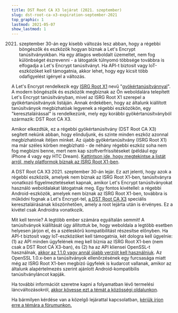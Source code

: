 ```yaml
---
title: DST Root CA X3 lejárat (2021. szeptember)
slug: dst-root-ca-x3-expiration-september-2021
top_graphic: 1
lastmod: 2021-05-07
show_lastmod: 1
---
```



2021. szeptember 30-án egy kisebb változás lesz abban, hogy a régebbi böngészők és eszközök hogyan bíznak a Let's Encrypt tanúsítványokban. Ha egy átlagos weboldalt üzemeltet, nem fog különbséget észrevenni - a látogatók túlnyomó többsége továbbra is elfogadja a Let's Encrypt tanúsítványt. Ha API-t biztosít vagy IoT-eszközöket kell támogatnia, akkor lehet, hogy egy kicsit több odafigyelést igényel a változás.

A Let's Encrypt rendelkezik egy [ISRG Root X1][] nevű "[gyökértanúsítvánnyal][]". A modern böngészők és eszközök megbíznak az Ön weboldalára telepített Let's Encrypt tanúsítványban, mivel az ISRG Root X1 szerepel a gyökértanúsítványok listáján. Annak érdekében, hogy az általunk kiállított tanúsítványok megbízhatóak legyenek a régebbi eszközökön, egy "keresztaláírással" is rendelkezünk, mely egy korábbi gyökértanúsítványból származik: DST Root CA X3.

Amikor elkezdtük, ez a régebbi gyökértanúsítvány (DST Root CA X3) segített nekünk abban, hogy elinduljunk, és szinte minden eszköz azonnal megbízhatónak ítéljen minket. Az újabb gyökértanúsítvány (ISRG Root X1) ma már széles körben megbízható - de néhány régebbi eszköz soha nem fog megbízni benne, mert nem kap szoftverfrissítéseket (például egy iPhone 4 vagy egy HTC Dream). [Kattintson ide, hogy megtekintse a listát arról, mely platformok bíznak az ISRG Root X1-ben][compatibility].

A DST Root CA X3 2021. szeptember 30-án lejár. Ez azt jelenti, hogy azok a régebbi eszközök, amelyek nem bíznak az ISRG Root X1-ben, tanúsítványra vonatkozó figyelmeztetéseket kapnak, amikor Let's Encrypt tanúsítványokat használó weboldalakat látogatnak meg. Egy fontos kivétellel: a régebbi Android-eszközök, amelyek nem bíznak az ISRG Root X1-ben, továbbra is működni fognak a Let's Encrypt-tel, [a DST Root CA X3][cross-sign] speciális keresztaláírásának köszönhetően, amely a root lejárta után is érvényes. Ez a kivétel csak Androidra vonatkozik.

Mit kell tennie? A legtöbb ember számára egyáltalán semmit! A tanúsítványok kiállítását úgy állítottuk be, hogy weboldala a legtöbb esetben helyesen járjon el, és a széleskörű kompatibilitást részesítse előnyben. Ha API-t biztosít vagy IoT-eszközöket kell támogatnia, két dologra kell ügyelnie: (1) az API minden ügyfelének meg kell bíznia az ISRG Root X1-ben (nem csak a DST Root CA X3-ban), és (2) ha az API kliensei OpenSSL-t használnak, [akkor az 1.1.0 vagy annál újabb verziót kell használniuk][openssl]. Az OpenSSL 1.0.x-ben a tanúsítványok ellenőrzésének egy furcsasága miatt még az ISRG Root X1-ben megbízó ügyfelek is kudarcot vallanak, amikor az általunk alapértelmezés szerint ajánlott Android-kompatibilis tanúsítványláncot kapják.

Ha további információt szeretne kapni a folyamatban lévő termelési láncváltozásokról, [akkor kövesse ezt a témát a közösségi oldalunkon][production].

Ha bármilyen kérdése van a közelgő lejárattal kapcsolatban, [kérjük írjon erre a témára a fórumunkon.][forum]

[gyökértanúsítvánnyal]: /docs/glossary/#def-root
[ISRG Root X1]: /certificates/
[cross-sign]: /2020/12/21/extending-android-compatibility.html
[openssl]: https://community.letsencrypt.org/t/openssl-client-compatibility-changes-for-let-s-encrypt-certificates/143816
[forum]: https://community.letsencrypt.org/t/help-thread-for-dst-root-ca-x3-expiration-september-2021/149190
[compatibility]: /docs/cert-compat/
[production]: https://community.letsencrypt.org/t/production-chain-changes/150739
